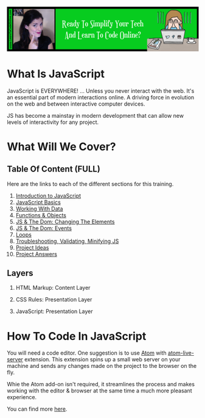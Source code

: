 <a href='https://www.learntocodeonline.com/'>![Learn To Code Online By Clicking Here](..\IMGs\learn-to-code-online.png?raw=true "Learn To Code Online")</a>

# What Is JavaScript

JavaScript is EVERYWHERE! ... Unless you never interact with the web. It's an essential part of modern interactions online. A driving force in evolution on the web and between interactive computer devices.

JS has become a mainstay in modern development that can allow new levels of interactivity for any project.

# What Will We Cover?

## Table Of Content (FULL)

Here are the links to each of the different sections for this training.

1. [Introduction to JavaScript](01_Intro_to_JS.MD)
2. [JavaScript Basics](02_JS_Basics.MD)
3. [Working With Data](03_Working_With_Data.MD)
4. [Functions & Objects](04_Functions_Objects.MD)
5. [JS & The Dom:  Changing The Elements](05_JS_Dom_ChangingElements.MD)
6. [JS & The Dom:  Events](06_JS_Dom_Events.MD)
7. [Loops](07_JS_Loops.MD)
8. [Troubleshooting, Validating, Minifying JS](08_JS_TVM.MD)
9. [Project Ideas](99_Project_Ideas.MD)
10. [Project Answers](99_Project_Ideas_ANSWERS.MD)

## Layers

1. HTML Markup:  Content Layer

2. CSS Rules:  Presentation Layer

3. JavaScript:  Presentation Layer

# How To Code In JavaScript

You will need a code editor. One suggestion is to use [Atom](https://atom.io/) with [atom-live-server](https://atom.io/packages/atom-live-server) extension. This extension spins up a small web server on your machine and sends any changes made on the project to the browser on the fly.

Whie the Atom add-on isn't required, it streamlines the process and makes working with the editor & browser at the same time a much more pleasant experience.

You can find more [here](02_JS_Basics.MD#tools-for-js-development).